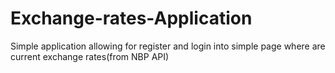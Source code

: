 # Exchange-rates-Application
Simple application allowing for register and login into simple page where are current exchange rates(from NBP API)
